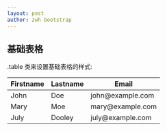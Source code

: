 ```yaml
---
layout: post
author: zwh bootstrap
---
```



<html>
<head>
  <title>Bootstrap5 实例</title>
  <meta charset="utf-8">
  <meta name="viewport" content="width=device-width, initial-scale=1">
  <link href="https://cdn.staticfile.net/twitter-bootstrap/5.1.1/css/bootstrap.min.css" rel="stylesheet">
  <script src="https://cdn.staticfile.net/twitter-bootstrap/5.1.1/js/bootstrap.bundle.min.js"></script>
</head>
<body>

<div class="container mt-3">
  <h2>基础表格</h2>
  <p>.table 类来设置基础表格的样式:</p>            
  <table class="table">
    <thead>
      <tr>
        <th>Firstname</th>
        <th>Lastname</th>
        <th>Email</th>
      </tr>
    </thead>
    <tbody>
      <tr>
        <td>John</td>
        <td>Doe</td>
        <td>john@example.com</td>
      </tr>
      <tr>
        <td>Mary</td>
        <td>Moe</td>
        <td>mary@example.com</td>
      </tr>
      <tr>
        <td>July</td>
        <td>Dooley</td>
        <td>july@example.com</td>
      </tr>
    </tbody>
  </table>
</div>

</body>
</html>